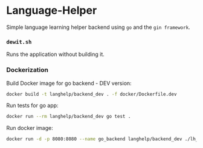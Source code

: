 # Language-Helper

Simple language learning helper backend using `go` and the `gin framework`.

### `dewit.sh`

Runs the application without building it.

### **Dockerization**

Build Docker image for go backend - DEV version:
```sh
docker build -t langhelp/backend_dev . -f docker/Dockerfile.dev
```

Run tests for go app:
```sh
docker run --rm langhelp/backend_dev go test .
```

Run docker image:
```sh
docker run -d -p 8080:8080 --name go_backend langhelp/backend_dev ./lh_backend
```
